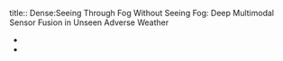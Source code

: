 title:: Dense:Seeing Through Fog Without Seeing Fog: Deep Multimodal Sensor Fusion in Unseen Adverse Weather

-
-